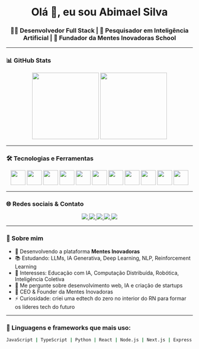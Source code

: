<h1 align="center">Olá 👋, eu sou Abimael Silva</h1>
<h3 align="center">👨‍💻 Desenvolvedor Full Stack | 🤖 Pesquisador em Inteligência Artificial | 🚀 Fundador da Mentes Inovadoras School</h3>

---

### 📊 GitHub Stats
<div align="center">
  <img height="180em" src="https://github-readme-stats.vercel.app/api?username=abimaeltech&show_icons=true&theme=radical&hide=prs&count_private=true"/>
  <img height="180em" src="https://github-readme-stats.vercel.app/api/top-langs/?username=abimaeltech&layout=compact&langs_count=10&theme=radical"/>
</div>

---

### 🛠️ Tecnologias e Ferramentas

<p align="center">
  <img src="https://cdn.jsdelivr.net/gh/devicons/devicon/icons/javascript/javascript-original.svg" height="40" width="40"/>
  <img src="https://cdn.jsdelivr.net/gh/devicons/devicon/icons/typescript/typescript-original.svg" height="40" width="40"/>
  <img src="https://cdn.jsdelivr.net/gh/devicons/devicon/icons/react/react-original.svg" height="40" width="40"/>
  <img src="https://cdn.jsdelivr.net/gh/devicons/devicon/icons/nextjs/nextjs-original.svg" height="40" width="40"/>
  <img src="https://cdn.jsdelivr.net/gh/devicons/devicon/icons/nodejs/nodejs-original.svg" height="40" width="40"/>
  <img src="https://cdn.jsdelivr.net/gh/devicons/devicon/icons/python/python-original.svg" height="40" width="40"/>
  <img src="https://cdn.jsdelivr.net/gh/devicons/devicon/icons/pytorch/pytorch-original.svg" height="40" width="40"/>
  <img src="https://cdn.jsdelivr.net/gh/devicons/devicon/icons/tensorflow/tensorflow-original.svg" height="40" width="40"/>
  <img src="https://cdn.jsdelivr.net/gh/devicons/devicon/icons/docker/docker-original.svg" height="40" width="40"/>
  <img src="https://cdn.jsdelivr.net/gh/devicons/devicon/icons/html5/html5-original.svg" height="40" width="40"/>
  <img src="https://cdn.jsdelivr.net/gh/devicons/devicon/icons/css3/css3-original.svg" height="40" width="40"/>
</p>

---

### 🌐 Redes sociais & Contato

<p align="center">
  <a href="https://x.com/Abimaelsilva140" target="_blank">
    <img src="https://img.shields.io/badge/Twitter-%231DA1F2.svg?style=for-the-badge&logo=twitter&logoColor=white" />
  </a>
  <a href="https://www.instagram.com/abimaeel.silva/" target="_blank">
    <img src="https://img.shields.io/badge/Instagram-%23E4405F.svg?style=for-the-badge&logo=instagram&logoColor=white"/>
  </a>
  <a href="https://www.facebook.com/abimael.nonato.58?locale=pt_BR" target="_blank">
    <img src="https://img.shields.io/badge/Facebook-%231877F2.svg?style=for-the-badge&logo=facebook&logoColor=white"/>
  </a>
  <a href="https://www.linkedin.com/in/abimeel-silva-61741b372/" target="_blank">
    <img src="https://img.shields.io/badge/LinkedIn-%230077B5.svg?style=for-the-badge&logo=linkedin&logoColor=white"/>
  </a>
  <a href="mailto:abimael@mentesinovadoras.com" target="_blank">
    <img src="https://img.shields.io/badge/Gmail-D14836?style=for-the-badge&logo=gmail&logoColor=white"/>
  </a>
</p>

---

### 🚀 Sobre mim

- 🔭 Desenvolvendo a plataforma **Mentes Inovadoras**
- 📚 Estudando: LLMs, IA Generativa, Deep Learning, NLP, Reinforcement Learning
- 🧠 Interesses: Educação com IA, Computação Distribuída, Robótica, Inteligência Coletiva
- 💬 Me pergunte sobre desenvolvimento web, IA e criação de startups
- 💼 CEO & Founder da Mentes Inovadoras
- ⚡ Curiosidade: criei uma edtech do zero no interior do RN para formar os líderes tech do futuro

---

### 🧠 Linguagens e frameworks que mais uso:

```bash
JavaScript | TypeScript | Python | React | Node.js | Next.js | Express | Flask | TensorFlow | PyTorch | PostgreSQL | Docker
